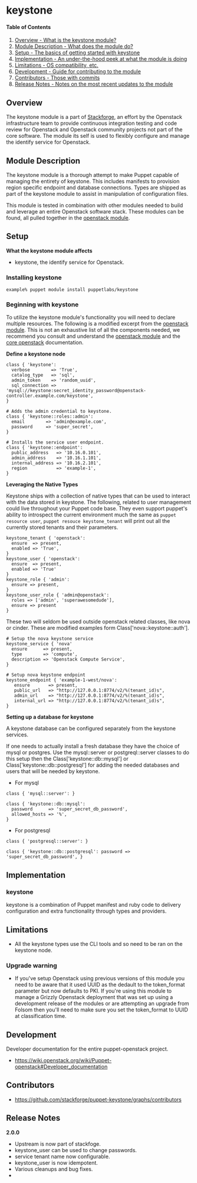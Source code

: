 keystone
=======

#### Table of Contents

1. [Overview - What is the keystone module?](#overview)
2. [Module Description - What does the module do?](#module-description)
3. [Setup - The basics of getting started with keystone](#setup)
4. [Implementation - An under-the-hood peek at what the module is doing](#implementation)
5. [Limitations - OS compatibility, etc.](#limitations)
6. [Development - Guide for contributing to the module](#development)
7. [Contributors - Those with commits](#contributors)
8. [Release Notes - Notes on the most recent updates to the module](#release-notes)

Overview
--------

The keystone module is a part of [Stackforge](https://github.com/stackfoge), an effort by the Openstack infrastructure team to provide continuous integration testing and code review for Openstack and Openstack community projects not part of the core software.  The module its self is used to flexibly configure and manage the identify service for Openstack.

Module Description
------------------

The keystone module is a thorough attempt to make Puppet capable of managing the entirety of keystone.  This includes manifests to provision region specific endpoint and database connections.  Types are shipped as part of the keystone module to assist in manipulation of configuration files.

This module is tested in combination with other modules needed to build and leverage an entire Openstack software stack.  These modules can be found, all pulled together in the [openstack module](https://github.com/stackfoge/puppet-openstack).

Setup
-----

**What the keystone module affects**

* keystone, the identify service for Openstack.

### Installing keystone

    example% puppet module install puppetlabs/keystone

### Beginning with keystone

To utilize the keystone module's functionality you will need to declare multiple resources.  The following is a modified excerpt from the [openstack module](https://github.com/stackfoge/puppet-openstack).  This is not an exhaustive list of all the components needed, we recommend you consult and understand the [openstack module](https://github.com/stackforge/puppet-openstack) and the [core openstack](http://docs.openstack.org) documentation.

**Define a keystone node**

```puppet
class { 'keystone':
  verbose        => 'True',
  catalog_type   => 'sql',
  admin_token    => 'random_uuid',
  sql_connection => 'mysql://keystone:secret_identity_password@openstack-controller.example.com/keystone',
}

# Adds the admin credential to keystone.
class { 'keystone::roles::admin':
  email        => 'admin@example.com',
  password     => 'super_secret',
}

# Installs the service user endpoint.
class { 'keystone::endpoint':
  public_address   => '10.16.0.101',
  admin_address    => '10.16.1.101',
  internal_address => '10.16.2.101',
  region           => 'example-1',
}
```

**Leveraging the Native Types**

Keystone ships with a collection of native types that can be used to interact with the data stored in keystone.  The following, related to user management could live throughout your Puppet code base.  They even support puppet's ability to introspect the current environment much the same as `puppet resource user`, `puppet resouce keystone_tenant` will print out all the currently stored tenants and their parameters.

```puppet
keystone_tenant { 'openstack':
  ensure  => present,
  enabled => 'True',
}
keystone_user { 'openstack':
  ensure  => present,
  enabled => 'True'
}
keystone_role { 'admin':
  ensure => present,
}
keystone_user_role { 'admin@openstack':
  roles => ['admin', 'superawesomedude'],
  ensure => present
}
```

These two will seldom be used outside openstack related classes, like nova or cinder.  These are modified examples form Class['nova::keystone::auth'].

```puppet
# Setup the nova keystone service
keystone_service { 'nova'
  ensure      => present,
  type        => 'compute',
  description => 'Openstack Compute Service',
}

# Setup nova keystone endpoint
keystone_endpoint { 'example-1-west/nova':
   ensure       => present,
   public_url   => "http://127.0.0.1:8774/v2/%(tenant_id)s",
   admin_url    => "http://127.0.0.1:8774/v2/%(tenant_id)s",
   internal_url => "http://127.0.0.1:8774/v2/%(tenant_id)s",
}
```

**Setting up a database for keystone**

A keystone database can be configured separately from the keystone services.

If one needs to actually install a fresh database they have the choice of mysql or postgres.  Use the mysql::server or postgreql::server classes to do this setup then the Class['keystone::db::mysql'] or Class['keystone::db::postgresql'] for adding the needed databases and users that will be needed by keystone.

* For mysql

```puppet
class { 'mysql::server': }

class { 'keystone::db::mysql':
  password      => 'super_secret_db_password',
  allowed_hosts => '%',
}
```

* For postgresql

```puppet
class { 'postgresql::server': }

class { 'keystone::db::postgresql': password => 'super_secret_db_password', }
```

Implementation
--------------

### keystone

keystone is a combination of Puppet manifest and ruby code to delivery configuration and extra functionality through types and providers.

Limitations
------------

* All the keystone types use the CLI tools and so need to be ran on the keystone node.

### Upgrade warning

* If you've setup Openstack using previous versions of this module you need to be aware that it used UUID as the dedault to the token_format parameter but now defaults to PKI.  If you're using this module to manage a Grizzly Openstack deployment that was set up using a development release of the modules or are attempting an upgrade from Folsom then you'll need to make sure you set the token_format to UUID at classification time.

Development
-----------

Developer documentation for the entire puppet-openstack project.

* https://wiki.openstack.org/wiki/Puppet-openstack#Developer_documentation

Contributors
------------

* https://github.com/stackforge/puppet-keystone/graphs/contributors

Release Notes
-------------

**2.0.0**

* Upstream is now part of stackfoge.
* keystone_user can be used to change passwords.
* service tenant name now configurable.
* keystone_user is now idempotent.
* Various cleanups and bug fixes.
* 
